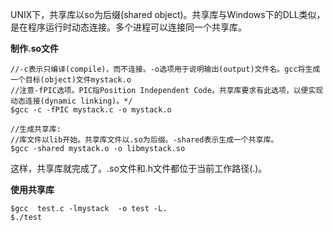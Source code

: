 
UNIX下，共享库以so为后缀(shared object)。共享库与Windows下的DLL类似，是在程序运行时动态连接。多个进程可以连接同一个共享库。

**制作.so文件**
	
	//-c表示只编译(compile)，而不连接。-o选项用于说明输出(output)文件名。gcc将生成一个目标(object)文件mystack.o
	//注意-fPIC选项。PIC指Position Independent Code。共享库要求有此选项，以便实现动态连接(dynamic linking)。*/
	$gcc -c -fPIC mystack.c -o mystack.o 
	
	//生成共享库:
	//库文件以lib开始。共享库文件以.so为后缀。-shared表示生成一个共享库。
	$gcc -shared mystack.o -o libmystack.so 
	
这样，共享库就完成了。.so文件和.h文件都位于当前工作路径(.)。

**使用共享库**

	$gcc  test.c -lmystack  -o test -L.
	$./test